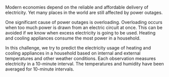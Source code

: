 Modern economies depend on the reliable and affordable delivery of electricity. Yet many places in the world are still affected by power outages.

One significant cause of power outages is overloading. Overloading occurs when too much power is drawn from an electric circuit at once. This can be avoided if we know when excess electricity is going to be used. Heating and cooling appliances consume the most power in a household.

In this challenge, we try to predict the electricity usage of heating and cooling appliances in a household based on internal and external temperatures and other weather conditions. Each observation measures electricity in a 10-minute interval. The temperatures and humidity have been averaged for 10-minute intervals.

